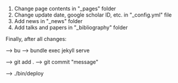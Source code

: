 1. Change page contents in "_pages" folder
2. Change update date, google scholar ID, etc. in "_config.yml" file
3. Add news in "_news" folder
4. Add talks and papers in "_bibliography" folder

Finally, after all changes:

--> bu
--> bundle exec jekyll serve

--> git add .
--> git commit "message"

--> ./bin/deploy
